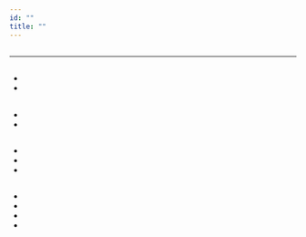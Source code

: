 ```yaml
---
id: ""
title: ""
---
```

## 



## 





****

    
    





## 



* 
* 







## 



## 



## 



> 



## 





    
    





    
    



## 



* 
* 





## 







> 

## 





* []()
* []()
* []()



## 



* 
* 
* 
*